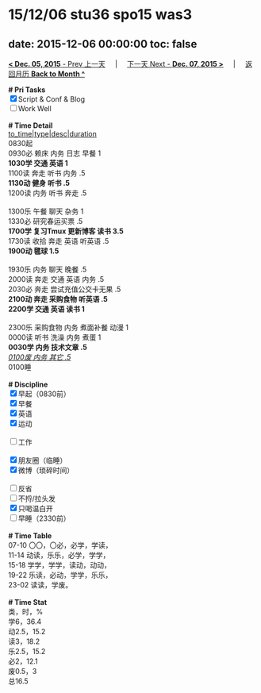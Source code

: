 # 15/12/06 stu36 spo15 was3

date: 2015-12-06 00:00:00
toc: false
---
[**< Dec. 05, 2015** - Prev 上一天](/lifelogs/2015/12/d05.md) &nbsp; &nbsp; | &nbsp; &nbsp; [下一天 Next - **Dec. 07, 2015 >**](/lifelogs/2015/12/d07.md) &nbsp; &nbsp; |  &nbsp; &nbsp; [返回月历 **Back to Month ^**](/lifelogs/2015/12/index.md)
<br/><div><b># Pri Tasks</b></div><div><input checked="true" type="checkbox"/>Script &amp; Conf &amp; Blog</div><div><input type="checkbox"/>Work Well</div><div><br/></div><div><b># Time Detail</b></div><div><u>to_time|type|desc|duration</u></div><div>0830起</div><div>0930必 赖床 内务 日志 早餐 1</div><div><b>1030学 交通 英语 1</b></div><div>1100读 奔走 听书 内务 .5</div><div><b>1130动 健身 听书 .5</b></div><div>1200读 内务 听书 奔走 .5</div><div><br/></div><div>1300乐 午餐 聊天 杂务 1</div><div>1330必 研究春运买票 .5</div><div><b>1700学 复习Tmux 更新博客 读书 3.5</b></div><div>1730读 收拾 奔走 英语 听英语 .5</div><div><b>1900动 毽球 1.5</b></div><div><br/></div><div>1930乐 内务 聊天 晚餐 .5</div><div>2000读 奔走 交通 英语 内务 .5</div><div>2030必 奔走 尝试充值公交卡无果 .5</div><div><b>2100动 奔走 采购食物 听英语 .5</b></div><div><b>2200学 交通 英语 读书 1</b></div><div><br/></div><div>2300乐 采购食物 内务 煮面补餐 动漫 1</div><div>0000读 听书 洗澡 内务 煮蛋 1</div><div><b>0030学 内务 技术文章 .5</b></div><div><u><i>0100废 内务 其它 .5</i></u></div><div>0100睡</div><div><br/></div><div><b># Discipline</b></div><div><input checked="true" type="checkbox"/>早起（0830前）</div><div><input checked="true" type="checkbox"/>早餐</div><div><input checked="true" type="checkbox"/>英语</div><div><input checked="true" type="checkbox"/>运动</div><div><br/></div><div><input type="checkbox"/>工作</div><div><br/></div><div><input checked="true" type="checkbox"/>朋友圈（临睡）</div><div><input checked="true" type="checkbox"/>微博（琐碎时间）</div><div><br/></div><div><input type="checkbox"/>反省</div><div><input type="checkbox"/>不捋/拉头发</div><div><input checked="true" type="checkbox"/>只喝温白开</div><div><input type="checkbox"/>早睡（2330前）</div><div><br/></div><div><b># Time Table</b></div><div>07-10 〇〇，〇必，必学，学读，</div><div>11-14 动读，乐乐，必学，学学，</div><div>15-18 学学，学学，读动，动动，</div><div>19-22 乐读，必动，学学，乐乐，</div><div>23-02 读读，学废。</div><div><br/></div><div><b># Time Stat</b></div><div>类，时，%</div><div>学6，36.4</div><div>动2.5，15.2</div><div>读3，18.2</div><div>乐2.5，15.2</div><div>必2，12.1</div><div>废0.5，3</div><div>总16.5</div>
